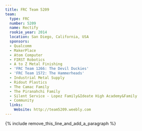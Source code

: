 ```yaml
---
title: FRC Team 5209
team:
  type: FRC
  number: 5209
  name: Rectify
  rookie_year: 2014
  location: San Diego, California, USA
  sponsors:
  - Qualcomm
  - MakerPlace
  - Atom Computer
  - FIRST Robotics
  - A to Z Metal Finishing
  - 'FRC Team 1266: The Devil Duckies'
  - 'FRC Team 1572: The Hammerheads'
  - Industrial Metal Supply
  - Ridout Plastics
  - The Camac Family
  - The Piranahchi Family
  - Silent Service - Lopez Family&Ideate High Academy&Family
  - Community
  links:
    Website: http://team5209.weebly.com
---
```


{% include remove_this_line_and_add_a_paragraph %}